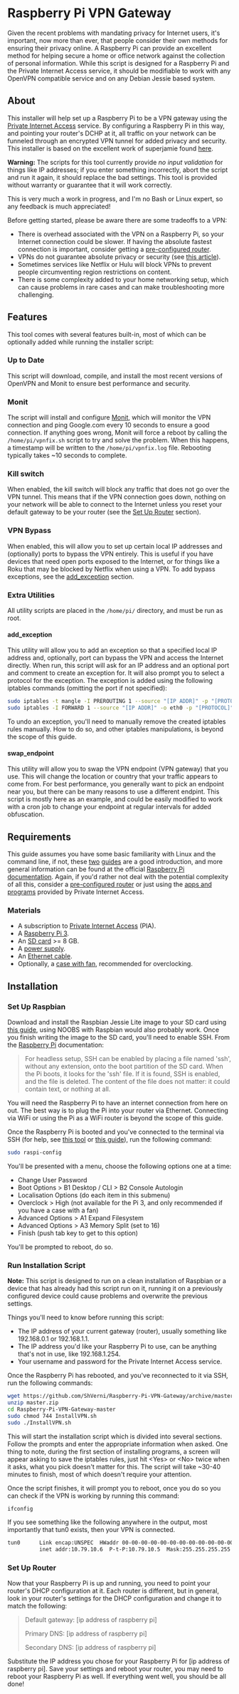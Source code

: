 # Raspberry Pi VPN Gateway
Given the recent problems with mandating privacy for Internet users, it's important, now more than ever, that people consider their own methods for ensuring their privacy online. A Raspberry Pi can provide an excellent method for helping secure a home or office network against the collection of personal information. While this script is designed for a Raspberry Pi and the Private Internet Access service, it should be modifiable to work with any OpenVPN compatible service and on any Debian Jessie based system.

## About
This installer will help set up a Raspberry Pi to be a VPN gateway using the [Private Internet Access](https://www.privateinternetaccess.com/) service. By configuring a Raspberry Pi in this way, and pointing your router's DCHP at it, all traffic on your network can be funneled through an encrypted VPN tunnel for added privacy and security. This installer is based on the excellent work of superjamie found [here](https://gist.github.com/superjamie/ac55b6d2c080582a3e64).

__Warning:__ The scripts for this tool currently provide _no input validation_ for things like IP addresses; if you enter something incorrectly, abort the script and run it again, it should replace the bad settings. This tool is provided without warranty or guarantee that it will work correctly.

This is very much a work in progress, and I'm no Bash or Linux expert, so any feedback is much appreciated!

Before getting started, please be aware there are some tradeoffs to a VPN:
* There is overhead associated with the VPN on a Raspberry Pi, so your Internet connection could be slower. If having the absolute fastest connection is important, consider getting a [pre-configured router](https://www.flashrouters.com/vpn-types/privateinternetaccess).
* VPNs do not guarantee absolute privacy or security (see [this article](https://arstechnica.com/security/2016/06/aiming-for-anonymity-ars-assesses-the-state-of-vpns-in-2016/)).
* Sometimes services like Netflix or Hulu will block VPNs to prevent people circumventing region restrictions on content.
* There is some complexity added to your home networking setup, which can cause problems in rare cases and can make troubleshooting more challenging.

## Features
This tool comes with several features built-in, most of which can be optionally added while running the installer script:

### Up to Date
This script will download, compile, and install the most recent versions of OpenVPN and Monit to ensure best performance and security.

### Monit
The script will install and configure [Monit](https://mmonit.com/), which will monitor the VPN connection and ping Google.com every 10 seconds to ensure a good connection. If anything goes wrong, Monit will force a reboot by calling the `/home/pi/vpnfix.sh` script to try and solve the problem. When this happens, a timestamp will be written to the `/home/pi/vpnfix.log` file. Rebooting typically takes ~10 seconds to complete.

### Kill switch
When enabled, the kill switch will block any traffic that does not go over the VPN tunnel. This means that if the VPN connection goes down, nothing on your network will be able to connect to the Internet unless you reset your default gateway to be your router (see the [Set Up Router](#set-up-router) section).

### VPN Bypass
When enabled, this will allow you to set up certain local IP addresses and (optionally) ports to bypass the VPN entirely. This is useful if you have devices that need open ports exposed to the Internet, or for things like a Roku that may be blocked by Netflix when using a VPN. To add bypass exceptions, see the [add_exception](#add_exception) section.

### Extra Utilities
All utility scripts are placed in the `/home/pi/` directory, and must be run as root.

#### add_exception
This utility will allow you to add an exception so that a specified local IP address and, optionally, port can bypass the VPN and access the Internet directly. When run, this script will ask for an IP address and an optional port and comment to create an exception for. It will also prompt you to select a protocol for the exception. The exception is added using the following iptables commands (omitting the port if not specified):
```bash
sudo iptables -t mangle -I PREROUTING 1 --source "[IP ADDR]" -p "[PROTOCOL]" -m "[PROTOCOL]" --dport "[PORT]" -m comment --comment "[COMMENT]" --j MARK --set-mark 1
sudo iptables -I FORWARD 1 --source "[IP ADDR]" -o eth0 -p "[PROTOCOL]" -m "[PROTOCOL]" --dport "[PORT]" -m comment --comment "[COMMENT]" --j ACCEPT
```
To undo an exception, you'll need to manually remove the created iptables rules manually. How to do so, and other iptables manipulations, is beyond the scope of this guide.

#### swap_endpoint
This utility will allow you to swap the VPN endpoint (VPN gateway) that you use. This will change the location or country that your traffic appears to come from. For best performance, you generally want to pick an endpoint near you, but there can be many reasons to use a different endpint. This script is mostly here as an example, and could be easily modified to work with a cron job to change your endpoint at regular intervals for added obfuscation.

## Requirements
This guide assumes you have some basic familiarity with Linux and the command line, if not, these [two](https://learn.adafruit.com/what-is-the-command-line/overview) [guides](http://linuxcommand.org/lc3_learning_the_shell.php) are a good introduction, and more general information can be found at the official [Raspberry Pi documentation](https://www.raspberrypi.org/documentation/). Again, if you'd rather not deal with the potential complexity of all this, consider a [pre-configured router](https://www.flashrouters.com/vpn-types/privateinternetaccess) or just using the [apps and programs](https://www.privateinternetaccess.com/pages/client-support/) provided by Private Internet Access.

### Materials
* A subscription to [Private Internet Access](https://www.privateinternetaccess.com/) (PIA).
* A [Raspberry Pi 3](https://www.amazon.com/Raspberry-Pi-RASPBERRYPI3-MODB-1GB-Model-Motherboard/dp/B01CD5VC92/).
* An [SD card](https://www.amazon.com/dp/B004UG41VY/) >= 8 GB.
* A [power supply](https://www.amazon.com/CanaKit-Raspberry-Supply-Adapter-Charger/dp/B00MARDJZ4/).
* An [Ethernet cable](https://www.amazon.com/AmazonBasics-RJ45-Cat-6-Ethernet-Patch-Cable-5-Feet-1-5-Meters/dp/B00N2VILDM/).
* Optionally, a [case with fan](https://www.amazon.com/Makerfire-Raspberry-Protective-Enclosure-Heatsink/dp/B019SIAGTO/), recommended for overclocking.

## Installation
### Set Up Raspbian
Download and install the Raspbian Jessie Lite image to your SD card using [this guide](https://www.raspberrypi.org/documentation/installation/installing-images/README.md), using NOOBS with Raspbian would also probably work. Once you finish writing the image to the SD card, you'll need to enable SSH. From the [Raspberry Pi](https://www.raspberrypi.org/documentation/remote-access/ssh/) documentation:
>For headless setup, SSH can be enabled by placing a file named 'ssh', without any extension, onto the boot partition of the SD card. When the Pi boots, it looks for the 'ssh' file. If it is found, SSH is enabled, and the file is deleted. The content of the file does not matter: it could contain text, or nothing at all.

You will need the Raspberry Pi to have an internet connection from here on out. The best way is to plug the Pi into your router via Ethernet. Connecting via WiFi or using the Pi as a WiFi router is beyond the scope of this guide.

Once the Raspberry Pi is booted and you've connected to the terminal via SSH (for help, see [this tool](https://learn.adafruit.com/the-adafruit-raspberry-pi-finder/overview/) or [this guide](https://learn.adafruit.com/adafruits-raspberry-pi-lesson-6-using-ssh/)), run the following command:
```bash
sudo raspi-config
```
You'll be presented with a menu, choose the following options one at a time:
* Change User Password
* Boot Options > B1 Desktop / CLI > B2 Console Autologin
* Localisation Options (do each item in this submenu)
* Overclock > High (not available for the Pi 3, and only recommended if you have a case with a fan)
* Advanced Options > A1 Expand Filesystem
* Advanced Options > A3 Memory Split (set to 16)
* Finish (push tab key to get to this option)

You'll be prompted to reboot, do so.

### Run Installation Script
__Note:__ This script is designed to run on a clean installation of Raspbian or a device that has already had this script run on it, running it on a previously configured device could cause problems and overwrite the previous settings.

Things you'll need to know before running this script:
* The IP address of your current gateway (router), usually something like 192.168.0.1 or 192.168.1.1.
* The IP address you'd like your Raspberry Pi to use, can be anything that's not in use, like 192.168.1.254.
* Your username and password for the Private Internet Access service.

Once the Raspberry Pi has rebooted, and you've reconnected to it via SSH, run the following commands:
```bash
wget https://github.com/ShVerni/Raspberry-Pi-VPN-Gateway/archive/master.zip
unzip master.zip
cd Raspberry-Pi-VPN-Gateway-master
sudo chmod 744 InstallVPN.sh
sudo ./InstallVPN.sh
```
This will start the installation script which is divided into several sections. Follow the prompts and enter the appropriate information when asked. One thing to note, during the first section of installing programs, a screen will appear asking to save the iptables rules, just hit \<Yes\> or \<No\> twice when it asks, what you pick doesn't matter for this. The script will take ~30-40 minutes to finish, most of which doesn't require your attention.

Once the script finishes, it will prompt you to reboot, once you do so you can check if the VPN is working by running this command:
```bash
ifconfig
```
If you see something like the following anywhere in the output, most importantly that tun0 exists, then your VPN is connected.
```bash
tun0      Link encap:UNSPEC  HWaddr 00-00-00-00-00-00-00-00-00-00-00-00-00-00-00-00
          inet addr:10.79.10.6  P-t-P:10.79.10.5  Mask:255.255.255.255
```

### Set Up Router
Now that your Raspberry Pi is up and running, you need to point your router's DHCP configuration at it. Each router is different, but in general, look in your router's settings for the DHCP configuration and change it to match the following:
> Default gateway: [ip address of raspberry pi]
>
> Primary DNS: [ip address of raspberry pi]
>
> Secondary DNS: [ip address of raspberry pi]

Substitute the IP address you chose for your Raspberry Pi for [ip address of raspberry pi]. Save your settings and reboot your router, you may need to reboot your Raspberry Pi as well. If everything went well, you should be all done!
